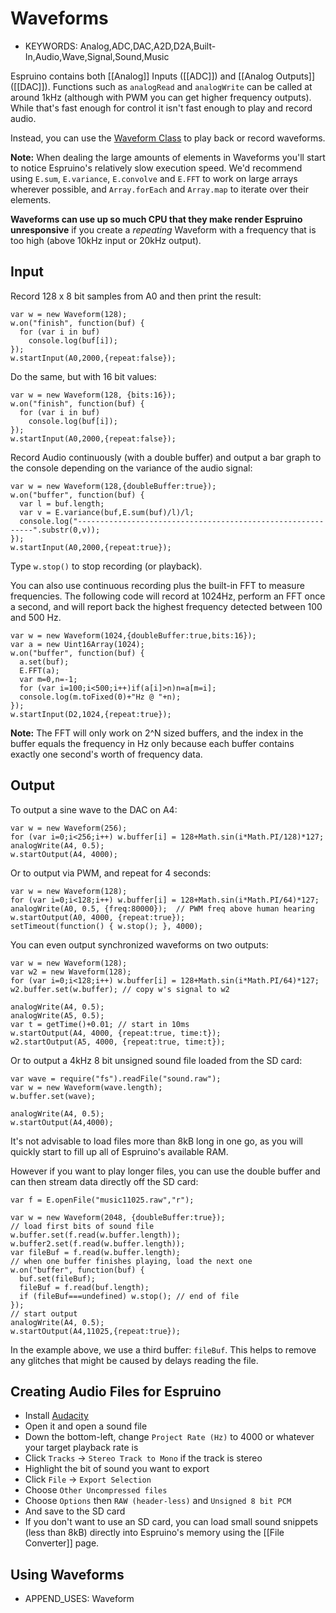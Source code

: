 <!--- Copyright (c) 2013 Gordon Williams, Pur3 Ltd. See the file LICENSE for copying permission. -->
Waveforms
========

* KEYWORDS: Analog,ADC,DAC,A2D,D2A,Built-In,Audio,Wave,Signal,Sound,Music

Espruino contains both [[Analog]] Inputs ([[ADC]]) and [[Analog Outputs]] ([[DAC]]). Functions such as `analogRead` and `analogWrite` can be called at around 1kHz (although with PWM you can get higher frequency outputs). While that's fast enough for control it isn't fast enough to play and record audio.

Instead, you can use the [Waveform Class](/Reference#Waveform) to play back or record waveforms.

**Note:** When dealing the large amounts of elements in Waveforms you'll start to notice Espruino's relatively slow execution speed. We'd recommend using `E.sum`, `E.variance`, `E.convolve` and `E.FFT` to work on large arrays wherever possible, and `Array.forEach` and `Array.map` to iterate over their elements.

**Waveforms can use up so much CPU that they make render Espruino unresponsive** if you create a *repeating* Waveform with a frequency that is too high (above 10kHz input or 20kHz output).


Input
-----

Record 128 x 8 bit samples from A0 and then print the result:

```
var w = new Waveform(128);
w.on("finish", function(buf) {
  for (var i in buf)
    console.log(buf[i]);
});
w.startInput(A0,2000,{repeat:false});
```

Do the same, but with 16 bit values:

```
var w = new Waveform(128, {bits:16});
w.on("finish", function(buf) {
  for (var i in buf)
    console.log(buf[i]);
});
w.startInput(A0,2000,{repeat:false});
```


Record Audio continuously (with a double buffer) and output a bar graph to the console depending on the variance of the audio signal:

```
var w = new Waveform(128,{doubleBuffer:true});
w.on("buffer", function(buf) {
  var l = buf.length;
  var v = E.variance(buf,E.sum(buf)/l)/l;
  console.log("------------------------------------------------------------".substr(0,v));
});
w.startInput(A0,2000,{repeat:true});
```

Type `w.stop()` to stop recording (or playback).

You can also use continuous recording plus the built-in FFT to
measure frequencies. The following code will record at 1024Hz,
perform an FFT once a second, and will report back the highest
frequency detected between 100 and 500 Hz.

```
var w = new Waveform(1024,{doubleBuffer:true,bits:16});
var a = new Uint16Array(1024);
w.on("buffer", function(buf) {
  a.set(buf);
  E.FFT(a);
  var m=0,n=-1;
  for (var i=100;i<500;i++)if(a[i]>n)n=a[m=i];
  console.log(m.toFixed(0)+"Hz @ "+n);
});
w.startInput(D2,1024,{repeat:true});
```

**Note:** The FFT will only work on 2^N sized buffers, and the index in
the buffer equals the frequency in Hz only because each buffer contains
exactly one second's worth of frequency data.


Output
-----

To output a sine wave to the DAC on A4:

```
var w = new Waveform(256);
for (var i=0;i<256;i++) w.buffer[i] = 128+Math.sin(i*Math.PI/128)*127;
analogWrite(A4, 0.5);
w.startOutput(A4, 4000);
```

Or to output via PWM, and repeat for 4 seconds:

```
var w = new Waveform(128);
for (var i=0;i<128;i++) w.buffer[i] = 128+Math.sin(i*Math.PI/64)*127;
analogWrite(A0, 0.5, {freq:80000});  // PWM freq above human hearing
w.startOutput(A0, 4000, {repeat:true});
setTimeout(function() { w.stop(); }, 4000);
```

You can even output synchronized waveforms on two outputs:

```
var w = new Waveform(128);
var w2 = new Waveform(128);
for (var i=0;i<128;i++) w.buffer[i] = 128+Math.sin(i*Math.PI/64)*127;
w2.buffer.set(w.buffer); // copy w's signal to w2

analogWrite(A4, 0.5);
analogWrite(A5, 0.5);
var t = getTime()+0.01; // start in 10ms
w.startOutput(A4, 4000, {repeat:true, time:t});
w2.startOutput(A5, 4000, {repeat:true, time:t});
```

Or to output a 4kHz 8 bit unsigned sound file loaded from the SD card:

```
var wave = require("fs").readFile("sound.raw");
var w = new Waveform(wave.length);
w.buffer.set(wave);

analogWrite(A4, 0.5);
w.startOutput(A4,4000);
```

It's not advisable to load files more than 8kB long in one go, as you will quickly start to fill up all of Espruino's available RAM.

However if you want to play longer files, you can use the double buffer and can then stream data directly off the SD card:

```
var f = E.openFile("music11025.raw","r");

var w = new Waveform(2048, {doubleBuffer:true});
// load first bits of sound file
w.buffer.set(f.read(w.buffer.length));
w.buffer2.set(f.read(w.buffer.length));
var fileBuf = f.read(w.buffer.length);
// when one buffer finishes playing, load the next one
w.on("buffer", function(buf) {
  buf.set(fileBuf);
  fileBuf = f.read(buf.length);
  if (fileBuf===undefined) w.stop(); // end of file
});
// start output
analogWrite(A4, 0.5);
w.startOutput(A4,11025,{repeat:true});
```

In the example above, we use a third buffer: `fileBuf`. This helps to remove any glitches that might be caused by delays reading the file.


Creating Audio Files for Espruino
---------------------------------

* Install [Audacity](http://audacity.sourceforge.net/)
* Open it and open a sound file
* Down the bottom-left, change `Project Rate (Hz)` to 4000 or whatever your target playback rate is
* Click `Tracks` -> `Stereo Track to Mono` if the track is stereo
* Highlight the bit of sound you want to export
* Click `File` -> `Export Selection`
* Choose `Other Uncompressed files`
* Choose `Options` then `RAW (header-less)` and `Unsigned 8 bit PCM`
* And save to the SD card
* If you don't want to use an SD card, you can load small sound snippets (less than 8kB) directly into Espruino's memory using the [[File Converter]] page.

Using Waveforms
--------------

* APPEND_USES: Waveform
